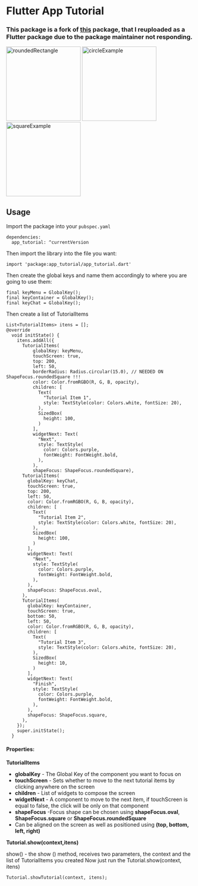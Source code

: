 # Flutter App Tutorial
### This package is a fork of [this](https://pub.dev/packages/tutorial) package, that I reuploaded as a Flutter package due to the package maintainer not responding.

<img src="https://raw.githubusercontent.com/aikenahac/tutorial/master/assets/roundedRectangleExample.jpeg" alt="roundedRectangle" width="200"/>

<img src="https://raw.githubusercontent.com/aikenahac/tutorial/master/assets/circleExample.jpeg" alt="circleExample" width="200"/>


<img src="https://raw.githubusercontent.com/aikenahac/tutorial/master/assets/squareExample.jpeg" alt="squareExample" width="200"/>


## Usage

Import the package into your `pubspec.yaml`

```
dependencies:
  app_tutorial: ^currentVersion
```

Then import the library into the file you want:

```
import 'package:app_tutorial/app_tutorial.dart'
```

Then create the global keys and name them accordingly to where you are going to use them:

```
final keyMenu = GlobalKey();
final keyContainer = GlobalKey();
final keyChat = GlobalKey();  
```

Then create a list of TutorialItems

```
List<TutorialItems> itens = [];
@override
  void initState() {
    itens.addAll({
      TutorialItems(
          globalKey: keyMenu,
          touchScreen: true,
          top: 200,
          left: 50,
          borderRadius: Radius.circular(15.0), // NEEDED ON  ShapeFocus.roundedSquare !!!
          color: Color.fromRGBO(R, G, B, opacity),
          children: [
            Text(
              "Tutorial Item 1",
              style: TextStyle(color: Colors.white, fontSize: 20),
            ),
            SizedBox(
              height: 100,
            )
          ],
          widgetNext: Text(
            "Next",
            style: TextStyle(
              color: Colors.purple,
              fontWeight: FontWeight.bold,
            ),
          ),
          shapeFocus: ShapeFocus.roundedSquare),
      TutorialItems(
        globalKey: keyChat,
        touchScreen: true,
        top: 200,
        left: 50,
        color: Color.fromRGBO(R, G, B, opacity),
        children: [
          Text(
            "Tutorial Item 2",
            style: TextStyle(color: Colors.white, fontSize: 20),
          ),
          SizedBox(
            height: 100,
          )
        ],
        widgetNext: Text(
          "Next",
          style: TextStyle(
            color: Colors.purple,
            fontWeight: FontWeight.bold,
          ),
        ),
        shapeFocus: ShapeFocus.oval,
      ),
      TutorialItems(
        globalKey: keyContainer,
        touchScreen: true,
        bottom: 50,
        left: 50,
        color: Color.fromRGBO(R, G, B, opacity),
        children: [
          Text(
            "Tutorial Item 3",
            style: TextStyle(color: Colors.white, fontSize: 20),
          ),
          SizedBox(
            height: 10,
          )
        ],
        widgetNext: Text(
          "Finish",
          style: TextStyle(
            color: Colors.purple,
            fontWeight: FontWeight.bold,
          ),
        ),
        shapeFocus: ShapeFocus.square,
      ),
    });
    super.initState();
  }
```

#### Properties:

**TutorialItems**
  - **globalKey**  - The Global Key of the component you want to focus on
  - **touchScreen** - Sets whether to move to the next tutorial items by clicking anywhere on the screen
  - **children** - List of widgets to compose the screen
  - **widgetNext** - A component to move to the next item, if touchScreen is equal to false, the click will be only on that component
  - **shapeFocus** -Focus shape can be chosen using **shapeFocus.oval**, **ShapeFocus.square** or **ShapeFocus.roundedSquare**
  - Can be aligned on the screen as well as positioned using **(top, bottom, left, right)**

**Tutorial.show(context,itens)**

show() -   the show () method, receives two parameters, the context and the list of TutorialItems you created
Now just run the Tutorial.show(context, itens)

```
Tutorial.showTutorial(context, itens);
```

